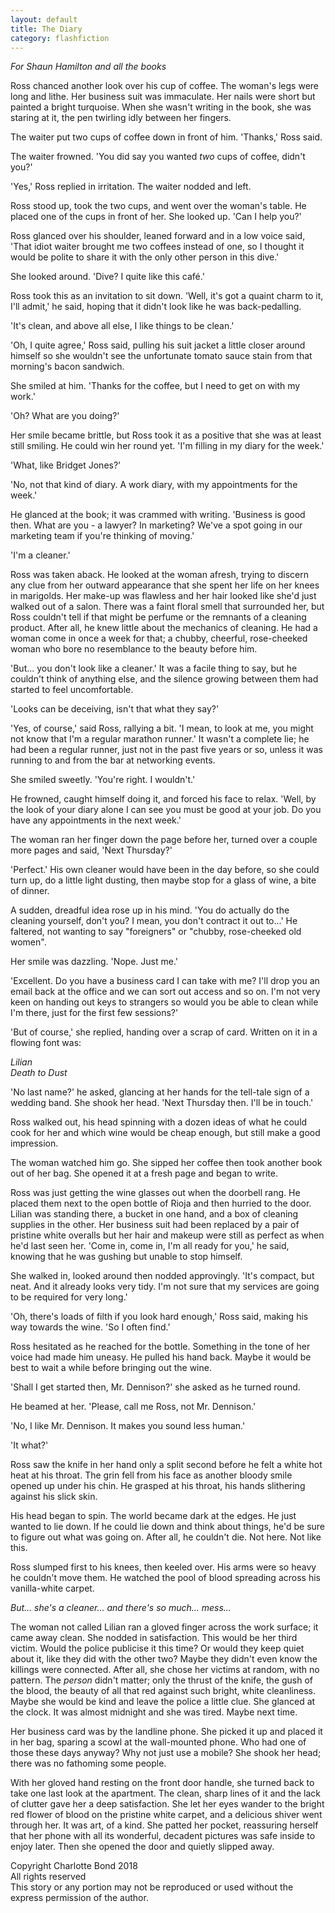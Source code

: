 ```yaml
---
layout: default
title: The Diary
category: flashfiction
---
```


*For Shaun Hamilton and all the books*

Ross chanced another look over his cup of coffee. The woman's legs were long and lithe. Her business suit was immaculate. Her nails were short but painted a bright turquoise. When she wasn't writing in the book, she was staring at it, the pen twirling idly between her fingers. 

The waiter put two cups of coffee down in front of him. 'Thanks,' Ross said. 

The waiter frowned. 'You did say you wanted *two* cups of coffee, didn't you?'

'Yes,' Ross replied in irritation. The waiter nodded and left.

Ross stood up, took the two cups, and went over the woman's table. He placed one of the cups in front of her. She looked up. 'Can I help you?'

Ross glanced over his shoulder, leaned forward and in a low voice said, 'That idiot waiter brought me two coffees instead of one, so I thought it would be polite to share it with the only other person in this dive.'

She looked around. 'Dive? I quite like this café.'

Ross took this as an invitation to sit down. 'Well, it's got a quaint charm to it, I'll admit,' he said, hoping that it didn't look like he was back-pedalling.

'It's clean, and above all else, I like things to be clean.'

'Oh, I quite agree,' Ross said, pulling his suit jacket a little closer around himself so she wouldn't see the unfortunate tomato sauce stain from that morning's bacon sandwich.

She smiled at him. 'Thanks for the coffee, but I need to get on with my work.'

'Oh? What are you doing?' 

Her smile became brittle, but Ross took it as a positive that she was at least still smiling. He could win her round yet. 'I'm filling in my diary for the week.'

'What, like Bridget Jones?'

'No, not that kind of diary. A work diary, with my appointments for the week.'

He glanced at the book; it was crammed with writing. 'Business is good then. What are you - a lawyer? In marketing? We've a spot going in our marketing team if you're thinking of moving.'

'I'm a cleaner.'

Ross was taken aback. He looked at the woman afresh, trying to discern any clue from her outward appearance that she spent her life on her knees in marigolds. Her make-up was flawless and her hair looked like she'd just walked out of a salon. There was a faint floral smell that surrounded her, but Ross couldn't tell if that might be perfume or the remnants of a cleaning product. After all, he knew little about the mechanics of cleaning. He had a woman come in once a week for that; a chubby, cheerful, rose-cheeked woman who bore no resemblance to the beauty before him.

'But... you don't look like a cleaner.' It was a facile thing to say, but he couldn't think of anything else, and the silence growing between them had started to feel uncomfortable.

'Looks can be deceiving, isn't that what they say?'

'Yes, of course,' said Ross, rallying a bit. 'I mean, to look at me, you might not know that I'm a regular marathon runner.' It wasn't a complete lie; he had been a regular runner, just not in the past five years or so, unless it was running to and from the bar at networking events.

She smiled sweetly. 'You're right. I wouldn't.' 

He frowned, caught himself doing it, and forced his face to relax. 'Well, by the look of your diary alone I can see you must be good at your job. Do you have any appointments in the next week.'

The woman ran her finger down the page before her, turned over a couple more pages and said, 'Next Thursday?'

'Perfect.' His own cleaner would have been in the day before, so she could turn up, do a little light dusting, then maybe stop for a glass of wine, a bite of dinner. 

A sudden, dreadful idea rose up in his mind. 'You do actually do the cleaning yourself, don't you? I mean, you don't contract it out to...' He faltered, not wanting to say "foreigners" or "chubby, rose-cheeked old women".

Her smile was dazzling. 'Nope. Just me.'

'Excellent. Do you have a business card I can take with me? I'll drop you an email back at the office and we can sort out access and so on. I'm not very keen on handing out keys to strangers so would you be able to clean while I'm there, just for the first few sessions?'

'But of course,' she replied, handing over a scrap of card. Written on it in a flowing font was:

*Lilian*  
*Death to Dust*

'No last name?' he asked, glancing at her hands for the tell-tale sign of a wedding band. She shook her head. 'Next Thursday then. I'll be in touch.'

Ross walked out, his head spinning with a dozen ideas of what he could cook for her and which wine would be cheap enough, but still make a good impression.

The woman watched him go. She sipped her coffee then took another book out of her bag. She opened it at a fresh page and began to write. 

Ross was just getting the wine glasses out when the doorbell rang. He placed them next to the open bottle of Rioja and then hurried to the door. Lilian was standing there, a bucket in one hand, and a box of cleaning supplies in the other. Her business suit had been replaced by a pair of pristine white overalls but her hair and makeup were still as perfect as when he'd last seen her. 'Come in, come in, I'm all ready for you,' he said, knowing that he was gushing but unable to stop himself.

She walked in, looked around then nodded approvingly. 'It's compact, but neat. And it already looks very tidy. I'm not sure that my services are going to be required for very long.'

'Oh, there's loads of filth if you look hard enough,' Ross said, making his way towards the wine.
'So I often find.' 

Ross hesitated as he reached for the bottle. Something in the tone of her voice had made him uneasy. He pulled his hand back. Maybe it would be best to wait a while before bringing out the wine.

'Shall I get started then, Mr. Dennison?' she asked as he turned round.

He beamed at her. 'Please, call me Ross, not Mr. Dennison.' 

'No, I like Mr. Dennison. It makes you sound less human.'

'It what?' 

Ross saw the knife in her hand only a split second before he felt a white hot heat at his throat. The grin fell from his face as another bloody smile opened up under his chin. He grasped at his throat, his hands slithering against his slick skin.

His head began to spin. The world became dark at the edges. He just wanted to lie down. If he could lie down and think about things, he'd be sure to figure out what was going on. After all, he couldn't die. Not here. Not like this.

Ross slumped first to his knees, then keeled over. His arms were so heavy he couldn't move them. He watched the pool of blood spreading across his vanilla-white carpet.

*But... she's a cleaner... and there's so much... mess...*

The woman not called Lilian ran a gloved finger across the work surface; it came away clean. She nodded in satisfaction. This would be her third victim. Would the police publicise it this time? Or would they keep quiet about it, like they did with the other two? Maybe they didn't even know the killings were connected. After all, she chose her victims at random, with no pattern. The *person* didn't matter; only the thrust of the knife, the gush of the blood, the beauty of all that red against such bright, white cleanliness. Maybe she would be kind and leave the police a little clue. She glanced at the clock. It was almost midnight and she was tired. Maybe next time.

Her business card was by the landline phone. She picked it up and placed it in her bag, sparing a scowl at the wall-mounted phone. Who had one of those these days anyway? Why not just use a mobile? She shook her head; there was no fathoming some people.

With her gloved hand resting on the front door handle, she turned back to take one last look at the apartment. The clean, sharp lines of it and the lack of clutter gave her a deep satisfaction. She let her eyes wander to the bright red flower of blood on the pristine white carpet, and a delicious shiver went through her. It was art, of a kind. She patted her pocket, reassuring herself that her phone with all its wonderful, decadent pictures was safe inside to enjoy later. Then she opened the door and quietly slipped away.

<div class="text-right">
Copyright Charlotte Bond 2018<br>
All rights reserved<br>
This story or any portion may not be reproduced or used without the express permission of the author.
</div>
